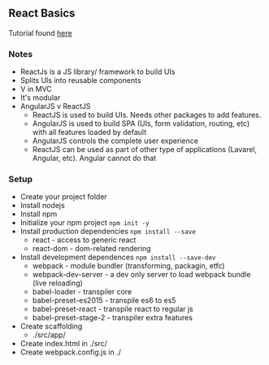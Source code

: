 ## React Basics

Tutorial found [here](https://www.youtube.com/watch?v=JPT3bFIwJYA)


### Notes

- ReactJs is a JS library/ framework to build UIs
- Splits UIs into reusable components
- V in MVC
- It's modular
- AngularJS v ReactJS
  - ReactJS is used to build UIs. Needs other packages to add features.
  - AngularJS is used to build SPA (UIs, form validation, routing, etc) with all features loaded by default
  - AngularJS controls the complete user experience
  - ReactJS can be used as part of other type of applications (Lavarel, Angular, etc). Angular cannot do that

### Setup

- Create your project folder
- Install nodejs
- Install npm
- Initialize your npm project `npm init -y`
- Install production dependencies `npm install --save`
  - react      - access to generic react
  - react-dom  - dom-related rendering
- Install development dependences `npm install --save-dev`
  - webpack              - module bundler (transforming, packagin, etfc)
  - webpack-dev-server   - a dev only server to load webpack bundle (live reloading)
  - babel-loader         - transpiler core
  - babel-preset-es2015  - transpile es6 to es5
  - babel-preset-react   - transpile react to regular js
  - babel-preset-stage-2 - transpiler extra features
- Create scaffolding
  - ./src/app/
- Create index.html in ./src/
- Create webpack.config.js in ./
